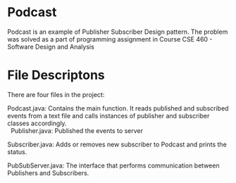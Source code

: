 # Podcast
Podcast is an example of Publisher Subscriber Design pattern. 
The problem was solved as a part of programming assignment in Course CSE 460 - Software Design and Analysis

# File Descriptons
There are four files in the project:  
  
Podcast.java: Contains the main function. It reads published and subscribed events from a text file and calls instances of publisher and subscriber classes accordingly.  
    
Publisher.java: Published the events to server  
  
Subscriber.java: Adds or removes new subscriber to Podcast and prints the status.  
  
PubSubServer.java: The interface that performs communication between Publishers and Subscribers.  
